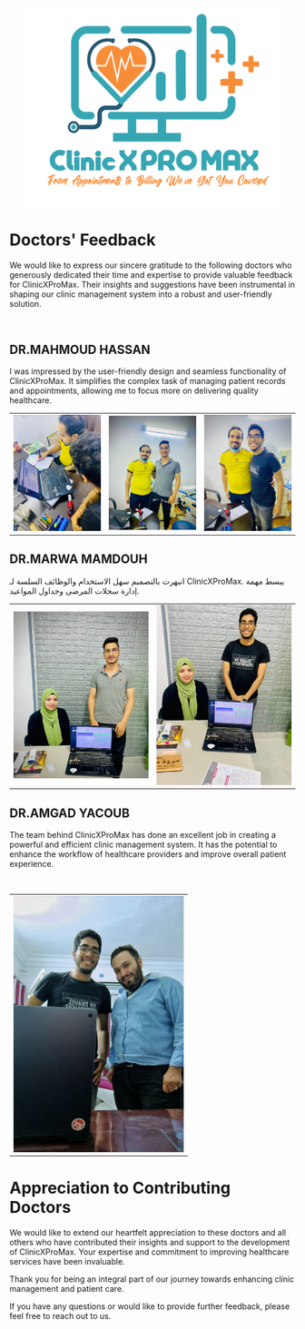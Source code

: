 <p align="center">
 <img width="450px" src="Logo-ClinicXProMax.png" align="center" alt="ClinicXProMaxLogo" />

# Doctors' Feedback

We would like to express our sincere gratitude to the following doctors who generously dedicated their time and expertise to provide valuable feedback for ClinicXProMax. Their insights and suggestions have been instrumental in shaping our clinic management system into a robust and user-friendly solution.
    
&nbsp;
    
## DR.MAHMOUD HASSAN
 I was impressed by the user-friendly design and seamless functionality of ClinicXProMax. It simplifies the complex task of managing patient records and appointments, allowing me to focus more on delivering quality healthcare.
<br>

<table align="center">
    <tr>
     <td><img src="Assets/DoctorsImages/Dr.MahmoudHassan-3.jpg" alt="Dr.MahmoudHassan" width="300"></td>
     <td><img src="Assets/DoctorsImages/Dr.MahmoudHassan-2.jpg" alt="Dr.MahmoudHassan" width="300"></td>
     <td><img src="Assets/DoctorsImages/Dr.MahmoudHassan-1.png" alt="Dr.MahmoudHassan" width="300"></td>
    </tr>
</table>



## DR.MARWA MAMDOUH
انبهرت بالتصميم سهل الاستخدام والوظائف السلسة لـ ClinicXProMax. يبسط مهمة إدارة سجلات المرضى وجداول المواعيد.
<br>

<table align="center">
    <tr>
     <td><img src="Assets/DoctorsImages/Dr.MarwaMamdoh-2.jpg" alt="Dr.MahmoudHassan" width="400"></td>
     <td><img src="Assets/DoctorsImages/Dr.MarwaMamdoh-1.png" alt="Dr.MahmoudHassan" width="400"></td>
    </tr>
</table>



## DR.AMGAD YACOUB
The team behind ClinicXProMax has done an excellent job in creating a powerful and efficient clinic management system. It has the potential to enhance the workflow of healthcare providers and improve overall patient experience.

<br>
<table align="center">
    <tr>
     <td><img src="Assets/DoctorsImages/Dr.Amgad.jpg" alt="Dr.MahmoudHassan" width="300"></td>
    </tr>
</table>

 
 # Appreciation to Contributing Doctors
  We would like to extend our heartfelt appreciation to these doctors and all others who have contributed their insights and support to the development of ClinicXProMax. Your expertise and commitment to improving healthcare services have been invaluable.

Thank you for being an integral part of our journey towards enhancing clinic management and patient care.

If you have any questions or would like to provide further feedback, please feel free to reach out to us.
